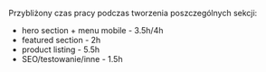 Przybliżony czas pracy podczas tworzenia poszczególnych sekcji:

* hero section + menu mobile - 3.5h/4h
* featured section - 2h
* product listing - 5.5h
* SEO/testowanie/inne - 1.5h